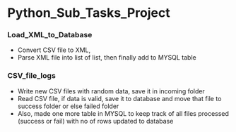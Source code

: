 # Python_Sub_Tasks_Project
### Load_XML_to_Database
* Convert CSV file to XML, 
* Parse XML file into list of list, then finally add to MYSQL table
### CSV_file_logs
* Write new CSV files with random data, save it in incoming folder
* Read CSV file, if data is valid, save it to database and move that file to success folder or else failed folder
* Also, made one more table in MYSQL to keep track of all files processed (success or fail) with no of rows updated to database


